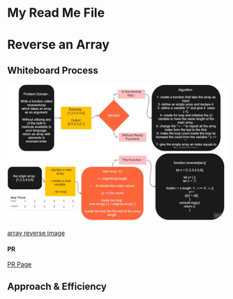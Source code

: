 # My Read Me File

# Reverse an Array
<!-- Description of the challenge -->

## Whiteboard Process
<!-- Embedded whiteboard image -->
![array-reverse](./assets/array-reverse.jpg)

[array reverse image](./assets/array-reverse.jpg)

#### PR

[PR Page](https://github.com/YaseinBurqan/data-structures-and-algorithms/pull/7)

## Approach & Efficiency
<!-- What approach did you take? Discuss Why. What is the Big O space/time for this approach? -->
